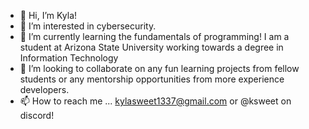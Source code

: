 - 👋 Hi, I’m Kyla!
- 👀 I’m interested in cybersecurity.
- 🌱 I’m currently learning the fundamentals of programming! I am a student at Arizona State University working towards a degree in Information Technology
- 💞️ I’m looking to collaborate on any fun learning projects from fellow students or any mentorship opportunities from more experience developers. 
- 📫 How to reach me ... kylasweet1337@gmail.com or @ksweet on discord!



